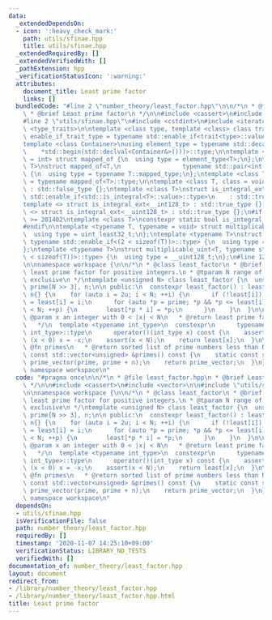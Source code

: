 ```yaml
---
data:
  _extendedDependsOn:
  - icon: ':heavy_check_mark:'
    path: utils/sfinae.hpp
    title: utils/sfinae.hpp
  _extendedRequiredBy: []
  _extendedVerifiedWith: []
  _pathExtension: hpp
  _verificationStatusIcon: ':warning:'
  attributes:
    document_title: Least prime factor
    links: []
  bundledCode: "#line 2 \"number_theory/least_factor.hpp\"\n\n/*\n * @file least_factor.hpp\n\
    \ * @brief Least prime factor\n */\n\n#include <cassert>\n#include <vector>\n\n\
    #line 2 \"utils/sfinae.hpp\"\n#include <cstdint>\n#include <iterator>\n#include\
    \ <type_traits>\n\ntemplate <class type, template <class> class trait>\nusing\
    \ enable_if_trait_type = typename std::enable_if<trait<type>::value>::type;\n\n\
    template <class Container>\nusing element_type = typename std::decay<decltype(\n\
    \    *std::begin(std::declval<Container&>()))>::type;\n\ntemplate <class T, class\
    \ = int> struct mapped_of {\n  using type = element_type<T>;\n};\ntemplate <class\
    \ T>\nstruct mapped_of<T,\n                 typename std::pair<int, typename T::mapped_type>::first_type>\
    \ {\n  using type = typename T::mapped_type;\n};\ntemplate <class T> using mapped_type\
    \ = typename mapped_of<T>::type;\n\ntemplate <class T, class = void> struct is_integral_ext\
    \ : std::false_type {};\ntemplate <class T>\nstruct is_integral_ext<\n    T, typename\
    \ std::enable_if<std::is_integral<T>::value>::type>\n    : std::true_type {};\n\
    template <> struct is_integral_ext<__int128_t> : std::true_type {};\ntemplate\
    \ <> struct is_integral_ext<__uint128_t> : std::true_type {};\n#if __cplusplus\
    \ >= 201402\ntemplate <class T>\nconstexpr static bool is_integral_ext_v = is_integral_ext<T>::value;\n\
    #endif\n\ntemplate <typename T, typename = void> struct multiplicable_uint {\n\
    \  using type = uint_least32_t;\n};\ntemplate <typename T>\nstruct multiplicable_uint<T,\
    \ typename std::enable_if<(2 < sizeof(T))>::type> {\n  using type = uint_least64_t;\n\
    };\ntemplate <typename T>\nstruct multiplicable_uint<T, typename std::enable_if<(4\
    \ < sizeof(T))>::type> {\n  using type = __uint128_t;\n};\n#line 12 \"number_theory/least_factor.hpp\"\
    \n\nnamespace workspace {\n\n/*\n * @class least_factor\n * @brief calculate the\
    \ least prime factor for positive integers.\n * @tparam N range of calculation,\
    \ exclusive\n */\ntemplate <unsigned N> class least_factor {\n  unsigned least[N],\
    \ prime[N >> 3], n;\n\n public:\n  constexpr least_factor() : least{1}, prime{},\
    \ n{} {\n    for (auto i = 2u; i < N; ++i) {\n      if (!least[i]) prime[n++]\
    \ = least[i] = i;\n      for (auto *p = prime; *p && *p <= least[i] && *p * i\
    \ < N; ++p) {\n        least[*p * i] = *p;\n      }\n    }\n  }\n\n  /*\n   *\
    \ @param x an integer with 0 < |x| < N\n   * @return least prime factor of x\n\
    \   */\n  template <typename int_type>\n  constexpr\n      typename std::enable_if<is_integral_ext<int_type>::value,\
    \ int_type>::type\n      operator()(int_type x) const {\n    assert(x);\n    if\
    \ (x < 0) x = -x;\n    assert(x < N);\n    return least[x];\n  }\n\n  /*\n   *\
    \ @fn primes\n   * @return sorted list of prime numbers less than N\n   */\n \
    \ const std::vector<unsigned> &primes() const {\n    static const std::vector<unsigned>\
    \ prime_vector(prime, prime + n);\n    return prime_vector;\n  }\n};\n\n}  //\
    \ namespace workspace\n"
  code: "#pragma once\n\n/*\n * @file least_factor.hpp\n * @brief Least prime factor\n\
    \ */\n\n#include <cassert>\n#include <vector>\n\n#include \"utils/sfinae.hpp\"\
    \n\nnamespace workspace {\n\n/*\n * @class least_factor\n * @brief calculate the\
    \ least prime factor for positive integers.\n * @tparam N range of calculation,\
    \ exclusive\n */\ntemplate <unsigned N> class least_factor {\n  unsigned least[N],\
    \ prime[N >> 3], n;\n\n public:\n  constexpr least_factor() : least{1}, prime{},\
    \ n{} {\n    for (auto i = 2u; i < N; ++i) {\n      if (!least[i]) prime[n++]\
    \ = least[i] = i;\n      for (auto *p = prime; *p && *p <= least[i] && *p * i\
    \ < N; ++p) {\n        least[*p * i] = *p;\n      }\n    }\n  }\n\n  /*\n   *\
    \ @param x an integer with 0 < |x| < N\n   * @return least prime factor of x\n\
    \   */\n  template <typename int_type>\n  constexpr\n      typename std::enable_if<is_integral_ext<int_type>::value,\
    \ int_type>::type\n      operator()(int_type x) const {\n    assert(x);\n    if\
    \ (x < 0) x = -x;\n    assert(x < N);\n    return least[x];\n  }\n\n  /*\n   *\
    \ @fn primes\n   * @return sorted list of prime numbers less than N\n   */\n \
    \ const std::vector<unsigned> &primes() const {\n    static const std::vector<unsigned>\
    \ prime_vector(prime, prime + n);\n    return prime_vector;\n  }\n};\n\n}  //\
    \ namespace workspace\n"
  dependsOn:
  - utils/sfinae.hpp
  isVerificationFile: false
  path: number_theory/least_factor.hpp
  requiredBy: []
  timestamp: '2020-11-07 14:25:10+09:00'
  verificationStatus: LIBRARY_NO_TESTS
  verifiedWith: []
documentation_of: number_theory/least_factor.hpp
layout: document
redirect_from:
- /library/number_theory/least_factor.hpp
- /library/number_theory/least_factor.hpp.html
title: Least prime factor
---
```

